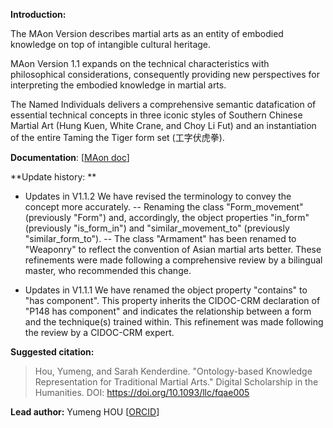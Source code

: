 
**Introduction:**

The MAon Version describes martial arts as an entity of embodied knowledge on top of intangible cultural heritage. 

MAon Version 1.1 expands on the technical characteristics with philosophical considerations, consequently providing new perspectives for interpreting the embodied knowledge in martial arts.

The Named Individuals delivers a comprehensive semantic datafication of essential technical concepts in three iconic styles of Southern Chinese Martial Art (Hung Kuen, White Crane, and Choy Li Fut) and an instantiation of the entire Taming the Tiger form set (工字伏虎拳).

**Documentation**: [[MAon doc](https://renie26.github.io/homepage.github.io/resource/ont/MAoCorpus/extract.htm "MAon doc")]

**Update history: **
- Updates in V1.1.2 We have revised the terminology to convey the concept more accurately. 
-- Renaming the class "Form_movement" (previously "Form") and, accordingly, the object properties "in_form" (previously "is_form_in") and "similar_movement_to" (previously "similar_form_to"). 
-- The class "Armament" has been renamed to "Weaponry" to reflect the convention of Asian martial arts better. These refinements were made following a comprehensive review by a bilingual master, who recommended this change.

- Updates in V1.1.1 We have renamed the object property "contains" to "has component". This property inherits the CIDOC-CRM declaration of "P148 has component" and indicates the relationship between a form and the technique(s) trained within. This refinement was made following the review by a CIDOC-CRM expert.


**Suggested citation:**
> Hou, Yumeng, and Sarah Kenderdine. "Ontology-based Knowledge Representation for Traditional Martial Arts." Digital Scholarship in the Humanities. DOI: https://doi.org/10.1093/llc/fqae005

**Lead author:**
Yumeng HOU [[ORCID](https://orcid.org/0000-0002-7908-0693 "ORCID")]
